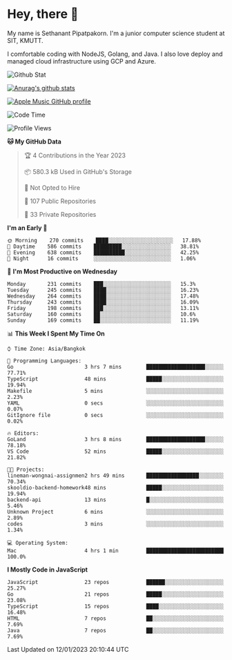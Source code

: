 # Hey, there 🙌
My name is Sethanant Pipatpakorn. I'm a junior computer science student at SIT, KMUTT.

I comfortable coding with NodeJS, Golang, and Java. I also love deploy and managed cloud infrastructure using GCP and Azure.

![Github Stat](https://github-profile-summary-cards.vercel.app/api/cards/profile-details?username=thetkpark&theme=dracula)

[![Anurag's github stats](https://github-readme-stats.vercel.app/api?username=thetkpark&count_private=true&show_icons=true&theme=tokyonight)](https://github.com/anuraghazra/github-readme-stats)

[![Apple Music GitHub profile](https://apple-music-github-profile.rayriffy.com/theme/light.svg?uid=000347.6120fcbefcb74cd59d65c108cc315787.1333)](https://github.com/rayriffy/apple-music-github-profile)

<!--START_SECTION:waka-->
![Code Time](http://img.shields.io/badge/Code%20Time-957%20hrs%205%20mins-blue)

![Profile Views](http://img.shields.io/badge/Profile%20Views-1-blue)

**🐱 My GitHub Data** 

> 🏆 4 Contributions in the Year 2023
 > 
> 📦 580.3 kB Used in GitHub's Storage 
 > 
> 🚫 Not Opted to Hire
 > 
> 📜 107 Public Repositories 
 > 
> 🔑 33 Private Repositories  
 > 
**I'm an Early 🐤** 

```text
🌞 Morning    270 commits    ████░░░░░░░░░░░░░░░░░░░░░   17.88% 
🌆 Daytime    586 commits    █████████░░░░░░░░░░░░░░░░   38.81% 
🌃 Evening    638 commits    ██████████░░░░░░░░░░░░░░░   42.25% 
🌙 Night      16 commits     ░░░░░░░░░░░░░░░░░░░░░░░░░   1.06%

```
📅 **I'm Most Productive on Wednesday** 

```text
Monday       231 commits    ███░░░░░░░░░░░░░░░░░░░░░░   15.3% 
Tuesday      245 commits    ████░░░░░░░░░░░░░░░░░░░░░   16.23% 
Wednesday    264 commits    ████░░░░░░░░░░░░░░░░░░░░░   17.48% 
Thursday     243 commits    ████░░░░░░░░░░░░░░░░░░░░░   16.09% 
Friday       198 commits    ███░░░░░░░░░░░░░░░░░░░░░░   13.11% 
Saturday     160 commits    ██░░░░░░░░░░░░░░░░░░░░░░░   10.6% 
Sunday       169 commits    ██░░░░░░░░░░░░░░░░░░░░░░░   11.19%

```


📊 **This Week I Spent My Time On** 

```text
⌚︎ Time Zone: Asia/Bangkok

💬 Programming Languages: 
Go                       3 hrs 7 mins        ███████████████████░░░░░░   77.71% 
TypeScript               48 mins             █████░░░░░░░░░░░░░░░░░░░░   19.94% 
Makefile                 5 mins              ░░░░░░░░░░░░░░░░░░░░░░░░░   2.23% 
YAML                     0 secs              ░░░░░░░░░░░░░░░░░░░░░░░░░   0.07% 
GitIgnore file           0 secs              ░░░░░░░░░░░░░░░░░░░░░░░░░   0.02%

🔥 Editors: 
GoLand                   3 hrs 8 mins        ███████████████████░░░░░░   78.18% 
VS Code                  52 mins             █████░░░░░░░░░░░░░░░░░░░░   21.82%

🐱‍💻 Projects: 
lineman-wongnai-assignmen2 hrs 49 mins       █████████████████░░░░░░░░   70.34% 
skooldio-backend-homework48 mins             █████░░░░░░░░░░░░░░░░░░░░   19.94% 
backend-api              13 mins             █░░░░░░░░░░░░░░░░░░░░░░░░   5.46% 
Unknown Project          6 mins              ░░░░░░░░░░░░░░░░░░░░░░░░░   2.89% 
codes                    3 mins              ░░░░░░░░░░░░░░░░░░░░░░░░░   1.34%

💻 Operating System: 
Mac                      4 hrs 1 min         █████████████████████████   100.0%

```

**I Mostly Code in JavaScript** 

```text
JavaScript               23 repos            ██████░░░░░░░░░░░░░░░░░░░   25.27% 
Go                       21 repos            █████░░░░░░░░░░░░░░░░░░░░   23.08% 
TypeScript               15 repos            ████░░░░░░░░░░░░░░░░░░░░░   16.48% 
HTML                     7 repos             ██░░░░░░░░░░░░░░░░░░░░░░░   7.69% 
Java                     7 repos             ██░░░░░░░░░░░░░░░░░░░░░░░   7.69%

```



 Last Updated on 12/01/2023 20:10:44 UTC
<!--END_SECTION:waka-->
